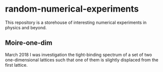 # random-numerical-experiments
This repository is a storehouse of interesting numerical experiments in physics and beyond.

## Moire-one-dim
March 2018
I was investigation the tight-binding spectrum of a set of two one-dimensional lattices such that one of them is slightly displaced from the first lattice.



